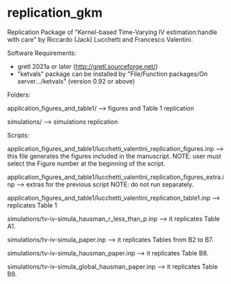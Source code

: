 # replication_gkm

Replication Package of "Kernel-based Time-Varying IV estimation:handle with care"
by Riccardo (Jack) Lucchetti and Francesco Valentini.

Software Requirements:
- gretl 2021a or later (http://gretl.sourceforge.net/)
- "ketvals" package can be installed by "File/Function packages/On server.../ketvals" (version 0.92 or above)

Folders:

application_figures_and_table1/  --> figures and Table 1 replication

simulations/  --> simulations replication


Scripts:

application_figures_and_table1/lucchetti_valentini_replication_figures.inp --> this file generates the figures included in the manuscript.
NOTE: user must select the Figure number at the beginning of the script.

application_figures_and_table1/lucchetti_valentini_replication_figures_extra.inp --> extras for the previous script
NOTE: do not run separately.

application_figures_and_table1/lucchetti_valentini_replication_table1.inp --> replicates Table 1

simulations/tv-iv-simula_hausman_r_less_than_p.inp --> it replicates Table A1.

simulations/tv-iv-simula_paper.inp --> it replicates Tables from B2 to B7.

simulations/tv-iv-simula_hausman_paper.inp --> it replicates Table B8.

simulations/tv-iv-simula_global_hausman_paper.inp --> it replicates Table B9.
